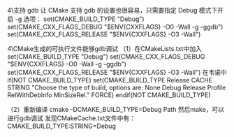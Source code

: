 4\支持 gdb
让 CMake 支持 gdb 的设置也很容易，只需要指定 Debug 模式下开启 -g 选项： 
set(CMAKE_BUILD_TYPE "Debug")
set(CMAKE_CXX_FLAGS_DEBUG "$ENV{CXXFLAGS} -O0 -Wall -g -ggdb")
set(CMAKE_CXX_FLAGS_RELEASE "$ENV{CXXFLAGS} -O3 -Wall")

4\CMake生成的可执行文件能够gdb调试
（1）在CMakeLists.txt中加入
set(CMAKE_BUILD_TYPE "Debug")
set(CMAKE_CXX_FLAGS_DEBUG "$ENV{CXXFLAGS} -O0 -Wall -g -ggdb")
set(CMAKE_CXX_FLAGS_RELEASE "$ENV{CXXFLAGS} -O3 -Wall")
在韦诺中
if(NOT CMAKE_BUILD_TYPE)
	set(CMAKE_BUILD_TYPE Release CACHE STRING "Choose the type of build, options are: None Debug Release Profile RelWithDebInfo MinSizeRel." FORCE)
endif(NOT CMAKE_BUILD_TYPE)

（2）重新编译
cmake -DCMAKE_BUILD_TYPE=Debug Path
然后make，可以进行gdb调试
发现CMakeCache.txt文件中有：CMAKE_BUILD_TYPE:STRING=Debug